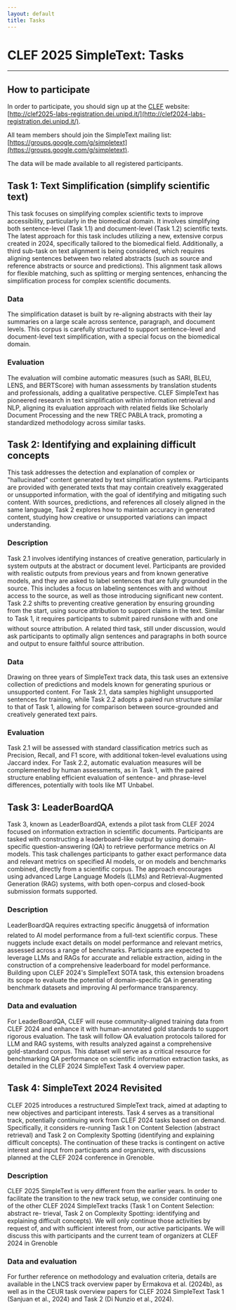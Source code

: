 ```yaml
---
layout: default
title: Tasks
---
```


# CLEF 2025 SimpleText: Tasks

---
## How to participate
In order to participate, you should sign up at the [CLEF](https://clef2025.clef-initiative.eu/index.php) website: [http://clef2025-labs-registration.dei.unipd.it/](http://clef2024-labs-registration.dei.unipd.it/). 

All team members should join the SimpleText mailing list:
[https://groups.google.com/g/simpletext](https://groups.google.com/g/simpletext). 

The data will be made available to all registered participants.

## Task 1: Text Simplification (simplify scientific text)
This task focuses on simplifying complex scientific texts to improve accessibility, particularly in the biomedical domain. It involves simplifying both sentence-level (Task 1.1) and document-level (Task 1.2) scientific texts. The latest approach for this task includes utilizing a new, extensive corpus created in 2024, specifically tailored to the biomedical field. Additionally, a third sub-task on text alignment is being considered, which requires aligning sentences between two related abstracts (such as source and reference abstracts or source and predictions). This alignment task allows for flexible matching, such as splitting or merging sentences, enhancing the simplification process for complex scientific documents.

### Data
The simplification dataset is built by re-aligning abstracts with their lay summaries on a large scale across sentence, paragraph, and document levels. This corpus is carefully structured to support sentence-level and document-level text simplification, with a special focus on the biomedical domain.

### Evaluation
The evaluation will combine automatic measures (such as SARI, BLEU, LENS, and BERTScore) with human assessments by translation students and professionals, adding a qualitative perspective. CLEF SimpleText has pioneered research in text simplification within information retrieval and NLP, aligning its evaluation approach with related fields like Scholarly Document Processing and the new TREC PABLA track, promoting a standardized methodology across similar tasks.

## Task 2: Identifying and explaining difficult concepts

This task addresses the detection and explanation of complex or "hallucinated" content generated by text simplification systems. Participants are provided with generated texts that may contain creatively exaggerated or unsupported information, with the goal of identifying and mitigating such content. With sources, predictions, and references all closely aligned in the same language, Task 2 explores how to maintain accuracy in generated content, studying how creative or unsupported variations can impact understanding.

### Description

Task 2.1 involves identifying instances of creative generation, particularly in system outputs at the abstract or document level. Participants are provided with realistic outputs from previous years and from known generative models, and they are asked to label sentences that are fully grounded in the source. This includes a focus on labeling sentences with and without access to the source, as well as those introducing significant new content. Task 2.2 shifts to preventing creative generation by ensuring grounding from the start, using source attribution to support claims in the text. Similar to Task 1, it requires participants to submit paired runsâone with and one without source attribution. A related third task, still under discussion, would ask participants to optimally align sentences and paragraphs in both source and output to ensure faithful source attribution.

### Data

Drawing on three years of SimpleText track data, this task uses an extensive collection of predictions and models known for generating spurious or unsupported content. For Task 2.1, data samples highlight unsupported sentences for training, while Task 2.2 adopts a paired run structure similar to that of Task 1, allowing for comparison between source-grounded and creatively generated text pairs.

### Evaluation

Task 2.1 will be assessed with standard classification metrics such as Precision, Recall, and F1 score, with additional token-level evaluations using Jaccard index. For Task 2.2, automatic evaluation measures will be complemented by human assessments, as in Task 1, with the paired structure enabling efficient evaluation of sentence- and phrase-level differences, potentially with tools like MT Unbabel.

## Task 3: LeaderBoardQA

Task 3, known as LeaderBoardQA, extends a pilot task from CLEF 2024 focused on information extraction in scientific documents. Participants are tasked with constructing a leaderboard-like output by using domain-specific question-answering (QA) to retrieve performance metrics on AI models. This task challenges participants to gather exact performance data and relevant metrics on specified AI models, or on models and benchmarks combined, directly from a scientific corpus. The approach encourages using advanced Large Language Models (LLMs) and Retrieval-Augmented Generation (RAG) systems, with both open-corpus and closed-book submission formats supported.

### Description

LeaderBoardQA requires extracting specific ânuggetsâ of information related to AI model performance from a full-text scientific corpus. These nuggets include exact details on model performance and relevant metrics, assessed across a range of benchmarks. Participants are expected to leverage LLMs and RAGs for accurate and reliable extraction, aiding in the construction of a comprehensive leaderboard for model performance. Building upon CLEF 2024's SimpleText SOTA task, this extension broadens its scope to evaluate the potential of domain-specific QA in generating benchmark datasets and improving AI performance transparency.

### Data and evaluation

For LeaderBoardQA, CLEF will reuse community-aligned training data from CLEF 2024 and enhance it with human-annotated gold standards to support rigorous evaluation. The task will follow QA evaluation protocols tailored for LLM and RAG systems, with results analyzed against a comprehensive gold-standard corpus. This dataset will serve as a critical resource for benchmarking QA performance on scientific information extraction tasks, as detailed in the CLEF 2024 SimpleText Task 4 overview paper.

## Task 4: SimpleText 2024 Revisited

CLEF 2025 introduces a restructured SimpleText track, aimed at adapting to new objectives and participant interests. Task 4 serves as a transitional track, potentially continuing work from CLEF 2024 tasks based on demand. Specifically, it considers re-running Task 1 on Content Selection (abstract retrieval) and Task 2 on Complexity Spotting (identifying and explaining difficult concepts). The continuation of these tracks is contingent on active interest and input from participants and organizers, with discussions planned at the CLEF 2024 conference in Grenoble.

### Description

CLEF 2025 SimpleText is very different from the earlier years. In order to facilitate the transition to the new track setup, we consider continuing one of the other CLEF 2024 SimpleText tracks (Task 1 on Content Selection: abstract re- trieval, Task 2 on Complexity Spotting: identifying and explaining difficult concepts). We will only continue those activities by request of, and with sufficient interest from, our active participants. We will discuss this with participants and the current team of organizers at CLEF 2024 in Grenoble

### Data and evaluation

For further reference on methodology and evaluation criteria, details are available in the LNCS track overview paper by Ermakova et al. (2024b), as well as in the CEUR task overview papers for CLEF 2024 SimpleText Task 1 (Sanjuan et al., 2024) and Task 2 (Di Nunzio et al., 2024).
